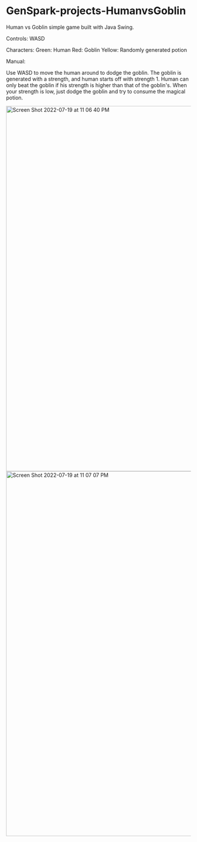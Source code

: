 # GenSpark-projects-HumanvsGoblin

Human vs Goblin simple game built with Java Swing. 

Controls: WASD

Characters: 
Green: Human
Red: Goblin
Yellow: Randomly generated potion

Manual:

Use WASD to move the human around to dodge the goblin. The goblin is generated with a strength, and human starts off with strength 1. 
Human can only beat the goblin if his strength is higher than that of the goblin's. When your strength is low, just dodge the goblin and try 
to consume the magical potion. 


<img width="994" alt="Screen Shot 2022-07-19 at 11 06 40 PM" src="https://user-images.githubusercontent.com/60021932/180488996-5a6ade7f-a164-4a98-85cc-56ca9f5af4f5.png">



<img width="993" alt="Screen Shot 2022-07-19 at 11 07 07 PM" src="https://user-images.githubusercontent.com/60021932/180488912-0d30cd79-ef49-44b3-91cf-aa4a999b0cba.png">
